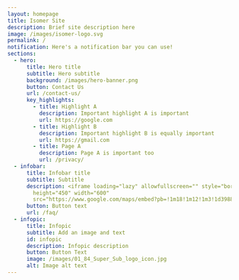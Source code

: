 ```yaml
---
layout: homepage
title: Isomer Site
description: Brief site description here
image: /images/isomer-logo.svg
permalink: /
notification: Here's a notification bar you can use!
sections:
  - hero:
      title: Hero title
      subtitle: Hero subtitle
      background: /images/hero-banner.png
      button: Contact Us
      url: /contact-us/
      key_highlights:
        - title: Highlight A
          description: Important highlight A is important
          url: https://google.com
        - title: Highlight B
          description: Important highlight B is equally important
          url: https://gmail.com
        - title: Page A
          description: Page A is important too
          url: /privacy/
  - infobar:
      title: Infobar title
      subtitle: Subtitle
      description: <iframe loading="lazy" allowfullscreen="" style="border:0;"
        height="450" width="600"
        src="https://www.google.com/maps/embed?pb=!1m18!1m12!1m3!1d3988.777404363195!2d103.85787597373645!3d1.3088152617089435!2m3!1f0!2f0!3f0!3m2!1i1024!2i768!4f13.1!3m3!1m2!1s0x31da19c9c061122f%3A0xb77be3a604cf2840!2sPeople's%20Association%20Headquarters!5e0!3m2!1sen!2ssg!4v1687161818266!5m2!1sen!2ssg"></iframe>
      button: Button text
      url: /faq/
  - infopic:
      title: Infopic
      subtitle: Add an image and text
      id: infopic
      description: Infopic description
      button: Button Text
      image: /images/01_84_Super_Sub_logo_icon.jpg
      alt: Image alt text
---
```

